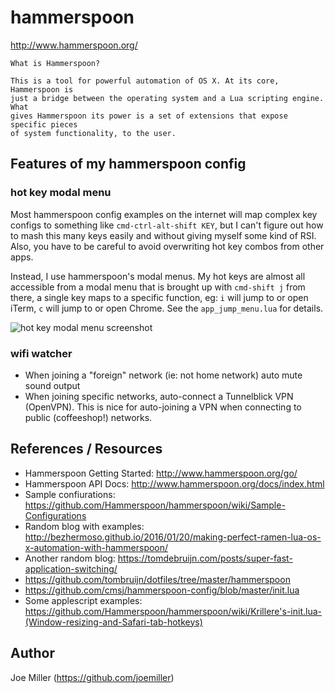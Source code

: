 hammerspoon
===========

http://www.hammerspoon.org/

```
What is Hammerspoon?

This is a tool for powerful automation of OS X. At its core, Hammerspoon is
just a bridge between the operating system and a Lua scripting engine. What
gives Hammerspoon its power is a set of extensions that expose specific pieces
of system functionality, to the user.
```

Features of my hammerspoon config
---------------------------------

### hot key modal menu

Most hammerspoon config examples on the internet will map complex key configs
to something like `cmd-ctrl-alt-shift KEY`, but I can't figure out how to mash
this many keys easily and without giving myself some kind of RSI. Also, you
have to be careful to avoid overwriting hot key combos from other apps.

Instead, I use hammerspoon's modal menus. My hot keys are almost all accessible
from a modal menu that is brought up with `cmd-shift j` from there, a single
key maps to a specific function, eg: `i` will jump to or open iTerm, `c` will
jump to or open Chrome. See the `app_jump_menu.lua` for details.

![hot key modal menu screenshot](https://raw.githubusercontent.com/joemiller/dotfiles/master/_hammerspoon/hammerspoon-modal-menu-example.png)

### wifi watcher

- When joining a "foreign" network (ie: not home network) auto mute sound output
- When joining specific networks, auto-connect a Tunnelblick VPN (OpenVPN). This
  is nice for auto-joining a VPN when connecting to public (coffeeshop!) networks.

References / Resources
----------------------

- Hammerspoon Getting Started: http://www.hammerspoon.org/go/
- Hammerspoon API Docs: http://www.hammerspoon.org/docs/index.html
- Sample confiurations: https://github.com/Hammerspoon/hammerspoon/wiki/Sample-Configurations
- Random blog with examples: http://bezhermoso.github.io/2016/01/20/making-perfect-ramen-lua-os-x-automation-with-hammerspoon/
- Another random blog: https://tomdebruijn.com/posts/super-fast-application-switching/
- https://github.com/tombruijn/dotfiles/tree/master/hammerspoon
- https://github.com/cmsj/hammerspoon-config/blob/master/init.lua
- Some applescript examples: https://github.com/Hammerspoon/hammerspoon/wiki/Krillere's-init.lua-(Window-resizing-and-Safari-tab-hotkeys)

Author
------

Joe Miller (https://github.com/joemiller)
